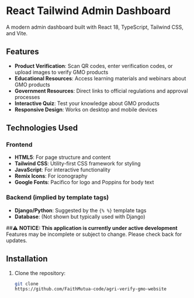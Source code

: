 # React Tailwind Admin Dashboard



A modern admin dashboard built with React 18, TypeScript, Tailwind CSS, and Vite.

## Features

- **Product Verification**: Scan QR codes, enter verification codes, or upload images to verify GMO products
- **Educational Resources**: Access learning materials and webinars about GMO products
- **Government Resources**: Direct links to official regulations and approval processes
- **Interactive Quiz**: Test your knowledge about GMO products
- **Responsive Design**: Works on desktop and mobile devices

## Technologies Used

### Frontend
- **HTML5**: For page structure and content
- **Tailwind CSS**: Utility-first CSS framework for styling
- **JavaScript**: For interactive functionality
- **Remix Icons**: For iconography
- **Google Fonts**: Pacifico for logo and Poppins for body text

### Backend (implied by template tags)
- **Django/Python**: Suggested by the `{% %}` template tags
- **Database**: (Not shown but typically used with Django)


 ##⚠️ **NOTICE: This application is currently under active development**  
Features may be incomplete or subject to change. Please check back for updates.

## Installation

1. Clone the repository:
   ```bash
   git clone
   https://github.com/FaithMutua-code/agri-verify-gmo-website
